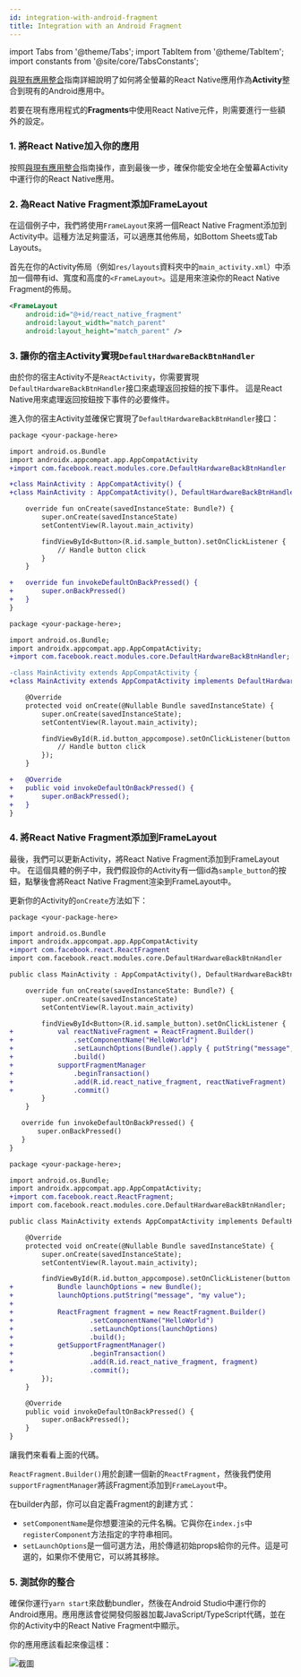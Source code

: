 ```yaml
---
id: integration-with-android-fragment
title: Integration with an Android Fragment
---
```


import Tabs from '@theme/Tabs'; import TabItem from '@theme/TabItem'; import constants from '@site/core/TabsConstants';

[與現有應用整合](https://reactnative.dev/docs/integration-with-existing-apps)指南詳細說明了如何將全螢幕的React Native應用作為**Activity**整合到現有的Android應用中。

若要在現有應用程式的**Fragments**中使用React Native元件，則需要進行一些額外的設定。

### 1. 將React Native加入你的應用

按照[與現有應用整合](https://reactnative.dev/docs/integration-with-existing-apps)指南操作，直到最後一步，確保你能安全地在全螢幕Activity中運行你的React Native應用。

### 2. 為React Native Fragment添加FrameLayout

在這個例子中，我們將使用`FrameLayout`來將一個React Native Fragment添加到Activity中。這種方法足夠靈活，可以適應其他佈局，如Bottom Sheets或Tab Layouts。

首先在你的Activity佈局（例如`res/layouts`資料夾中的`main_activity.xml`）中添加一個帶有id、寬度和高度的`<FrameLayout>`。這是用來渲染你的React Native Fragment的佈局。

```xml
<FrameLayout
    android:id="@+id/react_native_fragment"
    android:layout_width="match_parent"
    android:layout_height="match_parent" />
```

### 3. 讓你的宿主Activity實現`DefaultHardwareBackBtnHandler`

由於你的宿主Activity不是`ReactActivity`，你需要實現`DefaultHardwareBackBtnHandler`接口來處理返回按鈕的按下事件。
這是React Native用來處理返回按鈕按下事件的必要條件。

進入你的宿主Activity並確保它實現了`DefaultHardwareBackBtnHandler`接口：

<Tabs groupId="android-language" queryString defaultValue={constants.defaultAndroidLanguage} values={constants.androidLanguages}>
<TabItem value="kotlin">

```diff
package <your-package-here>

import android.os.Bundle
import androidx.appcompat.app.AppCompatActivity
+import com.facebook.react.modules.core.DefaultHardwareBackBtnHandler

+class MainActivity : AppCompatActivity() {
+class MainActivity : AppCompatActivity(), DefaultHardwareBackBtnHandler {

    override fun onCreate(savedInstanceState: Bundle?) {
        super.onCreate(savedInstanceState)
        setContentView(R.layout.main_activity)

        findViewById<Button>(R.id.sample_button).setOnClickListener {
            // Handle button click
        }
    }

+   override fun invokeDefaultOnBackPressed() {
+       super.onBackPressed()
+   }
}
```

</TabItem>
<TabItem value="java">

```diff
package <your-package-here>;

import android.os.Bundle;
import androidx.appcompat.app.AppCompatActivity;
+import com.facebook.react.modules.core.DefaultHardwareBackBtnHandler;

-class MainActivity extends AppCompatActivity {
+class MainActivity extends AppCompatActivity implements DefaultHardwareBackBtnHandler {

    @Override
    protected void onCreate(@Nullable Bundle savedInstanceState) {
        super.onCreate(savedInstanceState);
        setContentView(R.layout.main_activity);

        findViewById(R.id.button_appcompose).setOnClickListener(button -> {
            // Handle button click
        });
    }

+   @Override
+   public void invokeDefaultOnBackPressed() {
+       super.onBackPressed();
+   }
}
```

</TabItem>
</Tabs>

### 4. 將React Native Fragment添加到FrameLayout

最後，我們可以更新Activity，將React Native Fragment添加到FrameLayout中。
在這個具體的例子中，我們假設你的Activity有一個id為`sample_button`的按鈕，點擊後會將React Native Fragment渲染到FrameLayout中。

更新你的Activity的`onCreate`方法如下：

<Tabs groupId="android-language" queryString defaultValue={constants.defaultAndroidLanguage} values={constants.androidLanguages}>
<TabItem value="kotlin">

```diff
package <your-package-here>

import android.os.Bundle
import androidx.appcompat.app.AppCompatActivity
+import com.facebook.react.ReactFragment
import com.facebook.react.modules.core.DefaultHardwareBackBtnHandler

public class MainActivity : AppCompatActivity(), DefaultHardwareBackBtnHandler {

    override fun onCreate(savedInstanceState: Bundle?) {
        super.onCreate(savedInstanceState)
        setContentView(R.layout.main_activity)

        findViewById<Button>(R.id.sample_button).setOnClickListener {
+           val reactNativeFragment = ReactFragment.Builder()
+               .setComponentName("HelloWorld")
+               .setLaunchOptions(Bundle().apply { putString("message", "my value") })
+               .build()
+           supportFragmentManager
+               .beginTransaction()
+               .add(R.id.react_native_fragment, reactNativeFragment)
+               .commit()
        }
    }

   override fun invokeDefaultOnBackPressed() {
       super.onBackPressed()
   }
}
```

</TabItem>
<TabItem value="java">

```diff
package <your-package-here>;

import android.os.Bundle;
import androidx.appcompat.app.AppCompatActivity;
+import com.facebook.react.ReactFragment;
import com.facebook.react.modules.core.DefaultHardwareBackBtnHandler;

public class MainActivity extends AppCompatActivity implements DefaultHardwareBackBtnHandler {

    @Override
    protected void onCreate(@Nullable Bundle savedInstanceState) {
        super.onCreate(savedInstanceState);
        setContentView(R.layout.main_activity);

        findViewById(R.id.button_appcompose).setOnClickListener(button -> {
+           Bundle launchOptions = new Bundle();
+           launchOptions.putString("message", "my value");
+
+           ReactFragment fragment = new ReactFragment.Builder()
+                   .setComponentName("HelloWorld")
+                   .setLaunchOptions(launchOptions)
+                   .build();
+           getSupportFragmentManager()
+                   .beginTransaction()
+                   .add(R.id.react_native_fragment, fragment)
+                   .commit();
        });
    }

    @Override
    public void invokeDefaultOnBackPressed() {
        super.onBackPressed();
    }
}
```

</TabItem>
</Tabs>

讓我們來看看上面的代碼。

`ReactFragment.Builder()`用於創建一個新的`ReactFragment`，然後我們使用`supportFragmentManager`將該Fragment添加到`FrameLayout`中。

在builder內部，你可以自定義Fragment的創建方式：

- `setComponentName`是你想要渲染的元件名稱。它與你在`index.js`中`registerComponent`方法指定的字符串相同。
- `setLaunchOptions`是一個可選方法，用於傳遞初始props給你的元件。這是可選的，如果你不使用它，可以將其移除。

### 5. 測試你的整合

確保你運行`yarn start`來啟動bundler，然後在Android Studio中運行你的Android應用。應用應該會從開發伺服器加載JavaScript/TypeScript代碼，並在你的Activity中的React Native Fragment中顯示。

你的應用應該看起來像這樣：

![截圖](/docs/assets/EmbeddedAppAndroidFragmentVideo.gif)